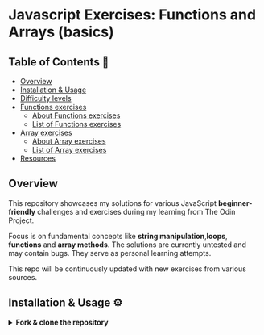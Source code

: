 # Javascript Exercises: Functions and Arrays (basics)

## Table of Contents 📖

- [Overview](#overview)
- [Installation & Usage](#installation--usage)
- [Difficulty levels](#dificulty-levels)
- [Functions exercises](#functions-exercises)
  - [About Functions exercises](#about-functions-exercises)
  - [List of Functions exercises](#list-of-functions-exercises)
- [Array exercises](#array-exercises)
  - [About Array exercises](#about-array-exercises)
  - [List of Array exercises](#list-of-array-exercises)
- [Resources](#resources)

## Overview

This repository showcases my solutions for various JavaScript **beginner-friendly** challenges and exercises during my learning from The Odin Project.

Focus is on fundamental concepts like **string manipulation**,**loops**, **functions** and **array methods**.
The solutions  are currently untested and may contain bugs. They serve as personal learning attempts.

This repo will be continuously updated with new exercises from various sources.

## Installation & Usage ⚙️

<details>
  <summary><strong> Fork & clone the repository</strong></summary>

 1. **Fork**

  Begin by forking this repository to your own GitHub account. Click the 'Fork' button on the top right of this page.

2. **Clone**

  Open your terminal or command prompt and run the following command to clone the repository to your local machine:

  ```bash
    git clone https://github.com/dinruz/js-exercises-functions-arrays.git
  ``` 

<details>
  <summary><strong>Running specific exercise</strong></summary>

* Navigate to the project directory: 

 ```bash
    cd js-exercises-functions-arrays/array-exercises
  ```
* or you can run any exercise file using Node.js. For example, to run the `01_camelize.js` array exercise:

  ```bash
    node array-exercises/01_camelize.js
  ```
</details>

## Dificulty levels

<details>
<summary><strong> Difficulty rating system used in this repository.<strong></summary> 


🟢 **Very Easy**

These tasks are perfect for first steps. 
They focus on basic syntax and direct instruction execution, requiring minimal complex thought.

🟡  **Easy**

These tasks involve connecting a few basic concepts or applying simple logic.
They might include variables, conditions, or straightforward loops.

🟠 **Medium**	

These tasks present a moderate challenge for beginners. 
They combine several fundamental ideas and might involve slightly more complex logic or basic array manipulations.

🔴  **Hard**	

These tasks are more complex and require combining multiple concepts or more involved algorithms. 
They are still approachable but might demand more time and iteration.
 </details>

---

## Functions exercises 🧩

### About Function exercises

These exercises were developed as part of:

**I. The Odin Project learning** - [Function Basics: Assignments](https://www.theodinproject.com/lessons/foundations-function-basics#assignment) | Foundations Course

![Status](https://img.shields.io/badge/Status-Complete-brightgreen)

  * Exercises  01-04
  * Started:   June 2025 
  * Completed: June 2025

**II. Additional Practice Exercises**

![Status](https://img.shields.io/badge/Status-In%20Progress-yellow)

  * Exercises  05 - 09
  * Started:   June 2025 
  * Completed: July 2025


### List of Functions exercises ✨

<details>
  <summary><strong>🟢 Exercise 1: Add7</strong></summary>

  Write a function called `add7()` that takes one number and returns that number + 7.
  Write function and test the output with `console.log``.

</details>

<details>
  <summary><strong>🟢 Exercise 2: Multiply</strong></summary>

Write a function called `multiply()` that takes 2 numbers and returns their product.
Write function and test the output with `console.log`.

</details>

<details>
  <summary><strong>🟢 Exercise 3: Capitalize</strong></summary>

Write a function called `capitalize()` that takes a string and returns that string with only the first letter capitalized. 
Make sure that it can take strings that are lowercase, UPPERCASE or BoTh.

</details>

<details>
  <summary><strong>🟢 Exercise 4: Last Letter </strong></summary>
  

Write a function called `lastLetter()` that takes a string and returns the very last letter of that string. 

```javascript
   lastLetter('abcd'); // should return: 'd' 
```
</details>

  ✔️ [Solutions: Function Exercises 01-04](./functions-exercises/basicFunctions.js)

<details>
  <summary><strong>🟢 Exercise 5: Function `Add()` - variations </strong></summary>
  
I. Write a function `add(num1, num2)` that returns the result. Use only 'return'.

II. Write similar function `addStore(num3,num4)` and store the result in a new variable 'total'. Print the value of the total variable to the console.

III. Write this function as arrow function - `addArrow(num5,num6)`.

  ✔️ [Solution: Add.js](./functions-exercises/05_fnAdd.js) 

</details>

<details>
  <summary><strong>🟡 Exercise 6: Print Even Numbers</strong></summary>
  
Write a function `printEvenNumbers(start, end)`.

Within this function, use a `for loop` to print all even numbers between start and end (inclusive of start and end if they are even). Finally, call the function with the range 1-15.

  ✔️ [Solution: PrintEven.js](./functions-exercises/06_fnPrintEven.js) 

</details>

<details>
  <summary><strong>🟡 Exercise 7: Roll the Dice</strong></summary>
  
Write a function `getDiceNumber(time)`. Argument represents the total number of times a standard dice should be rolled. Print the roll's sequence number and the result of that roll to the console.

Call the function which should roll the dice 8 times.

  ✔️ [Solution: rollDice.js](./functions-exercises/07_rollDice.js) 

</details>

<details>
  <summary><strong>🟡 Exercise 8: Until Six 🎲</strong></summary>
  
Write a function `getUntilSix()` and call it. It should simulate rolling a die repeatedly until the number 6 is rolled.

  ✔️ [Solution: getUntilSix.js](./functions-exercises/08_getUntilSix.js) 
 </details>

<details>
  <summary><strong>🟢 Exercise 9: Display products</strong></summary>
  
Write a function `displayProduct()` for displaying perfumery products. It takes a `name` (mandatory string) and `price` (optional number, defaults to '0.00 EUR'). If the product is complimentary, it's a free item and you should input only its name. However, the function must always print both the name and price, regardless of whether it's free or not.

Call the function twice:

```javascript
 displayProduct('Java Eau de Parfum', 150)   
 displayProduct('Scripted body lotion - sample') 
```

  * [Solution: displayProduct.js](./functions-exercises/09_displayProduct.js) 
 </details>

---

## Array Exercises 🧩

### About Array exercises


These exercises were developed as part of:

**I. The Odin Project assignment** - challenges sourced from [javascript.info](https://javascript.info/array-methods#tasks).

![Status](https://img.shields.io/badge/Status-Complete-brightgreen)

  * Exercises  01-07
  * Started:   June 2025
  * Completed: June 2025

**II. Additional Practice Exercises**

![Status](https://img.shields.io/badge/Status-In%20Progress-yellow)

  * Exercises  08-09
  * Started:   June 2025
  * Completed: June 2025

---

### List of Array exercises ✨

<details>
  <summary><strong>🟠 Exercise 1: Camelize()</strong></summary>

  Write the function `camelize(str)` that changes dash-separated words like “my-short-string” into camel-cased “myShortString”. That is: removes all dashes, each word after dash becomes uppercased. 
  
  Examples:

```javascript
camelize("background-color") == 'backgroundColor';
camelize("list-style-image") == 'listStyleImage';
camelize("-webkit-transition") == 'WebkitTransition';
```

✔️ [Solution: Camelize.js](./array-exercises/01_camelize.js)

</details>

<details>
  <summary><strong>🟡 Exercise 2: Filter range</strong></summary>

  Write a function `filterRange(arr, a, b)` that gets an array `arr`, looks for elements with values higher or equal to a and lower or equal to b and return a result as an array.
  For instance:

```javascript
let arr = [5, 3, 8, 1];
let filtered = filterRange(arr, 1, 4);
alert( filtered ); // 3,1 (matching values)
// alert( arr ); // 5,3,8,1 (not modified)
```

 ✔️ [Solution: filterRange.js](./array-exercises/02_filterRange.js)

</details>

<details>
  <summary><strong>🟡 Exercise 3: Filter range in place </strong></summary>
  
   Write a function `filterRangeInPlace(arr, a, b)` that gets an array `arr` and removes from it all values except those that are between a and b. The test is: 'a ≤ arr[i] ≤ b'.

  The function should only modify the array. It should not return anything.

```javascript
let arr = [5, 3, 8, 1];
filterRangeInPlace(arr, 1, 4); // removed the numbers except from 1 to 4
// alert( arr ); // [3, 1]
```

 ✔️ [Solution: filterRangeInPlace.js](./array-exercises/03_filterRangeInPlace.js)</p>
</details>

<details>
  <summary><strong>🟢 Exercise 4: Sort in decreasing order </strong></summary>
  

  ```javascript
let arr = [5, 2, 1, -10, 8];
// ... 
  alert( arr ); // 8, 5, 2, 1, -10
  ```

[Solution: sortInDecreasingOrder.js](./array-exercises/04_sortInDecreasingOrder.js)
</details>

<details>
  <summary><strong>🟡 Exercise 5: Copy and sort array</strong></summary>


  We have an array of strings 'arr'. We’d like to have a sorted copy of it, but keep arr unmodified.

  Create a function `copySorted(arr)` that returns such a copy.

```javascript
let arr = ["HTML", "JavaScript", "CSS"];
let sorted = copySorted(arr);
alert( sorted ); // CSS, HTML, JavaScript
// alert( arr ); // HTML, JavaScript, CSS (no changes)
```
 
  ✔️ [Solution: copyAndSortArray.js](./array-exercises/05_copyAndSortArray.js)
</details>

<details>
  <summary><strong>🔴 Exercise 6: Shuffle an array</strong></summary>

  Write the function `shuffle(array)` that shuffles (randomly reorders) elements of the array.
  Multiple runs of shuffle may lead to different orders of elements. 
  For instance:

```javascript
let arr = [1, 2, 3];
shuffle(arr);
    // arr = [3, 2, 1]
shuffle(arr);
    // arr = [2, 1, 3]
shuffle(arr);
    // arr = [3, 1, 2]
  // ...
```
All element orders should have an equal probability. 
For instance, [1,2,3] can be reordered as [1,2,3] or [1,3,2] or [3,1,2] etc, with equal probability of each case.
 

 ✔️ [Solution: shuffleAnArray.js](./array-exercises/06_shuffleAnArray.js)
 💡 **Tip**: To use shuffle method, google [Fisher-Yates Shuffle](https://en.wikipedia.org/wiki/Fisher%E2%80%93Yates_shuffle). 
</details>


<details>
  <summary><strong>🟠 Exercise 7: Filter unique array members </strong></summary>

Let `arr` be an array. Create a function `unique(arr)` that should return an array with unique items of 'arr'.
For instance:

 ```javascript
 
 function unique(arr) {
    /* your code */
    }
    let strings = ["Hare", "Krishna", "Hare", "Krishna",
    "Krishna", "Krishna", "Hare", "Hare", ":-O"
    ];
    alert( unique(strings) ); // Hare, Krishna, :-O
```

 ✔️ [Solution: filterUnique.js](./array-exercises/07_filterUnique.js)
</details>

<details>
  <summary><strong>🟠 Exercise 8: FizzBuzz Pro </strong></summary>

Write a function `fizzBuzzPro(number)` that generates a modified FizzBuzz sequence up to a given number.

Function should: 

  - iterate from 1 up to number;
  - apply **standard FizzBuzz rules:**
    * print "FizzBuzz" for multiples of both 3 and 5;
    * print "Fizz" for multiples of 3;
    * print "Buzz" for multiples of 5;

  - apply **special rule**:
    * if a number contains the digit "7", it outputs "Bang!" instead of any FizzBuzz variant

   - return a single string of the results, separated by `, ` with a `.` at the very end.


 ```javascript
 
    fizzBuzzPro(20) // Expected: "1, 2, Fizz, 4, Buzz, Fizz, Bang!, 8, Fizz, Buzz, 11, Fizz, 13, 14, FizzBuzz, 16, Bang!, 18, 19, Buzz."
```

  ✔️ [Solution: fizzBuzzPro.js](./array-exercises/08_fizzBuzzPro.js)
</details>

<details>
  <summary><strong>🔴Exercise 9: cleanAndCapitalize() </strong></summary>

Write a function `cleanAndCapitalize(text)` that takes one string and transforms the text in the following way:

* remove all punctuation characters (.,;:!?_-)
* capitalize the first letter of each word
* standardize spaces (only one space between words)

The function should return the final string like this:

 ```javascript
    cleanAndCapitalize("tHis-is somE--stranGE. text! ")
    // Expected output: "This Is Some Strange Text"

    cleanAndCapitalize(" THIS.one...   TOo_  ")
    // Expected output: "This One Too"
  ```

  ✔️ [Solution: cleanAndCapitalize.js](./array-exercises/09_cleanAndCapitalize.js)
</details>

<details>
  <summary><strong>🟢Exercise 10: Temperature Conversion </strong></summary>

Create an array named `tempC` containing several numbers. These numbers represent temperatures in Celsius.

Create a new array called `tempF`. Each element in the new array should be the corresponding Celsius temperature converted to Fahrenheit using the formula: `(temperature * 9/5) + 32`.

Output should look like this:

 ```javascript
 Temperature in Celsisus: 0,10,20,30,-5,15
 Temperature in Fahrenheit: 32,50,68,86,23,59
  ```

  ✔️ [Solution: tempConversion.js](./array-exercises/10_tempConversion.js)
</details>

<details>
  <summary><strong>🟢Exercise 11: Filter Words </strong></summary>

Create an array `words` containing strings 'augmentation','desk','building','bed','affiliate','ant','sunshine','Ann'.

Create a new array `longWords` that contains only the words whose length is greater than 6 characters.
Create another new array `startWithA` that contains only the words that start with the letter 'a'(case-insensitive).

Log all three arrays to the console. Output should look like this:

 ```javascript
 'Original array: augmentation,desk,building,bed,affiliate,ant,sunshine,Ann'
 'Only long words (>6 characters): augmentation,building,affiliate,sunshine'
 'Words with an A: augmentation,affiliate,ant,Ann'
  ```

  ✔️ [Solution: filterWords.js](./array-exercises/11_filterWords.js)
</details>

<details>
  <summary><strong>🟡 Exercise 12: Sum & Product  </strong></summary>

Create an array  `numbers` ([1, 2, 3, 4, 5]). 

Calculate the sum of all numbers in the array and store it in a variable `totalSum`.
Calculate the product of all numbers in the array amd store it in a variable `totalProduct`.

Output should look like this:

 ```javascript
  Array of numbers: 1,2,3,4,5
  Total sum: 15, total product: 120
  ```

  ✔️ [Solution: sumAndProduct.js](./array-exercises/12_sumAndProduct.js)
</details>



---

## Resources 📚

This repository contains exercises and assignments with some content sourced from the following resources:

* [The Odin Project](https://www.theodinproject.com/)
* [javascript.info](https://javascript.info/) 